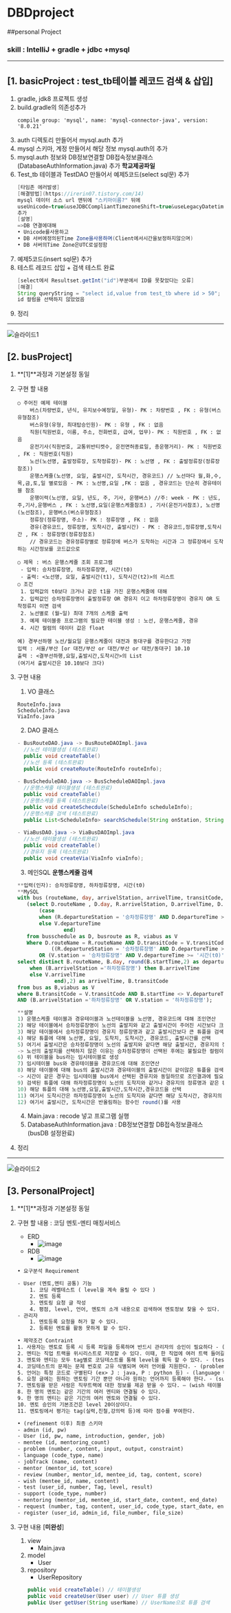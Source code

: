 # DBDproject
##personal Project
### skill :  IntelliJ + gradle + jdbc +mysql
---
[1. **basicProject** : test_tb테이블 레코드 검색 & 삽입]
---
1. gradle, jdk8 프로젝트 생성
2. build.gradle의 의존성추가
	```
	compile group: 'mysql', name: 'mysql-connector-java', version: '8.0.21'
	```
3. auth 디렉토리 만들어서 mysql.auth 추가
4. mysql 스키마, 계정 만들어서 해당 정보 mysql.auth의 추가
5. mysql.auth 정보와 DB정보연결할 DB접속정보클래스(DatabaseAuthInformation.java) 추가 **학교제공파일** 	
6. Test_tb 테이블과 TestDAO 만들어서 예제5코드(select sql문) 추가
	```java
	[타임존 에러발생]
	[해결방법](https://irerin07.tistory.com/14)
	mysql 데이터 소스 url 맨뒤에 "스키마이름?" 뒤에
	useUnicode=true&useJDBCCompliantTimezoneShift=true&useLegacyDatetimeCode=false&serverTimezone=UTC
	추가
	[설명]
	=>DB 연결에대해
	• Unicode를사용하고
	• DB 서버에정의된Time Zone을사용하며(Client에서시간을보정하지않으며)
	• DB 서버의Time Zone은UTC로설정함
	```
7. 예제5코드(insert sql문) 추가
8. 테스트 레코드 삽입 + 검색 테스트 완료
	```java
	[select에서 Resultset.getInt("id")부분에서 ID를 못찾았다는 오류]
	[해결]
	String queryString = "select id,value from test_tb where id > 50"; 에서
	id 컬럼을 선택하지 않았었음
	```
9. 정리
---
![슬라이드1](https://user-images.githubusercontent.com/60174144/96840160-0dd1ef00-1485-11eb-8b96-6f8816fbff67.PNG)

[2. busProject]
---
1. **[1]**과정과 기본설정 동일
2. 구현 할 내용 
	```
	○ 주어진 예제 테이블
		버스(차량번호, 년식, 유지보수예정일, 유형)- PK : 차량번호 , FK : 유형(버스유형참조)
		버스유형(유형, 최대탑승인원)- PK : 유형 , FK : 없음
		직원(직원번호, 이름, 주소, 전화번호, 급여, 업무)- PK : 직원번호 , FK : 없음
		운전기사(직원번호, 교통위반티켓수, 운전면허종료일, 총운행거리)- PK : 직원번호 , FK : 직원번호(직원)
		노선(노선명, 출발정류장, 도착정류장)- PK : 노선명 , FK : 출발정류장(정류장 참조))
		운행스케쥴(노선명, 요일, 출발시간, 도착시간, 경유코드) // 노선마다 월,화,수,목,금,토,일 별로있음 - PK : 노선명,요일 ,FK : 없음 , 경유코드는 단순히 경유테이블 참조
		운행이력(노선명, 요일, 년도, 주, 기사, 운행버스) //주: week - PK : 년도,주,기사,운행버스 , FK : 노선명,요일(운행스케줄참조) , 기사(운전기사참조), 노선명(노선참조), 운행버스(버스유형참조)
		정류장(정류장명, 주소)- PK : 정류장명 , FK : 없음
		경유(경유코드, 정류장명, 도착시간, 출발시간) - PK : 경유코드,정류장명,도착시간 , FK : 정류장명(정류장참조)
		// 경유코드는 경유정류장별로 정류장에 버스가 도착하는 시간과 그 정류장에서 도착하는 시간정보를 코드값으로

	○ 제목 : 버스 운행스케쥴 조회 프로그램
	 - 입력: 승차정류장명, 하차정류장명, 시간(t0)
	 - 출력: <노선명, 요일, 출발시간(t1), 도착시간(t2)>의 리스트
	○ 조건
 	 1. 입력값의 t0보다 크거나 같은 t1을 가진 운행스케줄에 대해 
	 2. 입력값인 승차정류장명이 출발정류장 OR 경유지 이고 하차정류장명이 경유지 OR 도착정류지 이면 검색 
	 2. 노선별로 (월~일) 최대 7개의 스케줄 출력
	 3. 예제 테이블중 프로그램의 필요한 테이블 생성 : 노선, 운행스케줄, 경유
	 4. 시간 컬럼의 데이터 값은 float

	예) 경부선하행 노선/월요일 운행스케줄이 대전과 동대구를 경유한다고 가정
	입력 : 서울/부산 [or 대전/부산 or 대전/부산 or 대전/동대구] 10.10
	출력 : <결부선하행,요일,출발시간,도착시간>의 List 
	(여기서 출발시간은 10.10보다 크다)
	```
3. 구현 내용 
	1. VO 클래스
	```
	RouteInfo.java
	ScheduleInfo.java
	ViaInfo.java
	```
	2. DAO 클래스
	```java
	- BusRouteDAO.java -> BusRouteDAOImpl.java 
	  //노선 테이블생성 (테스트완료)
	  public void createTable()
	  //노선 등록 (테스트완료)
   	  public void createRoute(RouteInfo routeInfo);
	  
	- BusScheduleDAO.java -> BusScheduleDAOImpl.java
	  //운행스케줄 테이블생성 (테스트완료)
	  public void createTable()
	  //운행스케줄 등록 (테스트완료)
	  public void createSchecdule(ScheduleInfo scheduleInfo);
	  //운행스케줄 검색 (테스트완료)
	  public List<ScheduleInfo> searchSchedule(String onStation, String offStation, float time);
	  
	- ViaBusDAO.java -> ViaBusDAOImpl.java
	  //노선 테이블생성 (테스트완료)
	  public void createTable()
	  //경유지 등록 (테스트완료)
	  public void createVia(ViaInfo viaInfo);
	```
	3. 메인SQL **운행스케줄 검색**
	```SQL
	**입력(인자): 승차정류장명, 하차정류장명, 시간(t0)
	**MySQL
	with bus (routeName, day, arrivelStation, arrivelTime, transitCode, startTime ) as 
	   (select D.routeName , D.day, R.arrivelStation, D.arrivelTime, D.transitCode, 
		   (case 
		   when (R.departureStation = '승차정류장명' AND D.departureTime >= '시간(t0)') then D.departureTime
		   else V.departureTime
          		   end)
	   from busschedule as D, busroute as R, viabus as V 
	   Where D.routeName = R.routeName AND D.transitCode = V.transitCode AND
        	   ((R.departureStation = '승차정류장명' AND D.departureTime >= '시간(t0)') 
       	   OR (V.station = '승차정류장명' AND V.departureTime >= '시간(t0)'))) 
	select distinct B.routeName, B.day, round(B.startTime,2) as departureTime, round((case 
		when (B.arrivelStation ='하차정류장명') then B.arrivelTime
		else V.arrivelTime
        		end),2) as arrivelTime, B.transitCode
	from bus as B,viabus as V
	where B.transitCode = V.transitCode AND B.startTime <> V.departureTime
	AND (B.arrivelStation ='하차정류장명' OR V.station = '하차정류장명');
	
	**설명
	1) 운행스케줄 테이블과 경유테이블과 노선테이블을 노선명, 경유코드에 대해 조인연산
	2) 해당 테이블에서 승차정류장명이 노선의 출발지와 같고 출발시간이 주어진 시간보다 크거나
	3) 해당 테이블에서 승차정류장명이 경유지 정류장명과 같고 출발시간보다 큰 튜플을 검색
	4) 해당 튜플에 대해 노선명, 요일, 도착치, 도착시간, 경유코드, 출발시간를 선택
	5) 여기서 출발시간은 승차정류장명이 노선의 출발지와 같다면 해당 출발시간, 경유지의 정류장명과 같다면 경유지의 출발시간을 선택
	-> 노선의 출발지를 선택하지 않은 이유는 승차정류장명이 선택된 후에는 불필요한 컬럼이기 때문
	6) 위 테이블을 bus라는 임시테이블로 생성
	7) 임시테이블 bus와 경유테이블을 경유코드에 대해 조인연산
	8) 해당 테이블에 대해 bus의 출발시간과 경유테이블의 출발시간이 같이않은 튜플을 검색,
	-> 시간이 같은 경우는 임시테이블 bus에서 선택된 경유지와 동일하므로 조인결과에 필요없는 튜플이다.
	9) 검색된 튜플에 대해 하자정류장명이 노선의 도착지와 같거나 경유지의 정류명과 같은 튜플 선택
	10) 해당 튜플의 대해 노선명,요일,출발시간,도착시간,경유코드을 선택
	11) 여기서 도착시간은 하자정류장명이 노선의 도착지와 같다면 해당 도착시간, 경유지의 정류명과 같다면 경유지의 도착시간을 선택
	12) 여기서 출발시간, 도착시간은 반올림하는 함수인 round()를 사용
	```
	4. Main.java : recode 넣고 프로그램 실행
	5. DatabaseAuthInformation.java : DB정보연결할 DB접속정보클래스 (busDB 설정완료)

4. 정리
---

![슬라이드2](https://user-images.githubusercontent.com/60174144/96840206-1e826500-1485-11eb-976c-2adf5daba3f9.PNG)

[3. PersonalProject]
---
1. **[1]**과정과 기본설정 동일

2. 구현 할 내용 : 코딩 멘토-멘티 매칭서비스
	- ERD
		- ![image](https://user-images.githubusercontent.com/60174144/100463679-8fb1d980-310f-11eb-8ef6-5bf4772e526e.png)
	- RDB 
		- ![image](https://user-images.githubusercontent.com/60174144/100463722-a0624f80-310f-11eb-865b-2a32d5743b54.png)
	```html
	• 요구분석 Requirement
	
	- User (멘토,멘티 공통) 기능
		1. 코딩 레벨테스트 ( level을 계속 올릴 수 있다 )
		2. 멘토 등록
		3. 멘토링 요청 글 작성
		4. 평점, level, 언어, 멘토의 소개 내용으로 검색하여 멘토정보 찾을 수 있다. 
	- 관리자
		1. 멘토등록 요청을 허가 할 수 있다.
		2. 등록된 멘토를 활동 못하게 할 수 있다.		

	• 제약조건 Contraint
	1. 사용자는 멘토로 등록 시 등록 파일을 등록하며 반드시 관리자의 승인이 필요하다 - (admin 테이블 추가)
	2. 멘티는 직업 트랙을 위시리스트로 저장할 수 있다. 이때, 한 직업에 여러 트랙 들어갈 수 있다. - (jobTrack 테이블 추가)
	3. 멘토와 멘티는 모두 tag별로 코딩테스트를 통해 level을 획득 할 수 있다. - (test relation)
	4. 코딩테스트의 문제는 문제 번호로 고유 식별되며 여러 언어를 지원한다. - (problem 테이블 추가)
	5. 언어는 특정 코드로 구별된다 (ex> J : java, P : python 등) - (language 테이블 추가)
	6. 요청 글에는 원하는 멘토링 기간 뿐만 아니라 원하는 언어까지 등록해야 한다. - (support relation)
	7. 멘토링을 받은 사람은 직무트랙에 대한 정보를 제공 받을 수 있다. – (wish 테이블 추가)
	8. 한 명의 멘토는 같은 기간의 여러 멘티와 연결될 수 있다.
	9. 한 명의 멘티는 같은 기간의 여러 멘토와 연결될 수 있다.
	10. 멘토 승인의 기본조건은 level 20이상이다.
	11. 멘토링에서 평가는 tag(실력,친철,강의력 등)에 따라 점수를 부여한다.
	
	• (refinement 이후) 최종 스키마
	- admin (id, pw)
	- User (id, pw, name, introduction, gender, job)
	- mentee (id, mentoring_count)
	- problem (number, content, input, output, constraint)
	- language (code_type, name)
	- jobTrack (name, content)
	- mentor (mentor_id, tot_score)
	- review (number, mentor_id, mentee_id, tag, content, score)
	- wish (mentee_id, name, content)
	- test (user_id, number, Tag, level, result)
	- support (code_type, number)
	- mentoring (mentor_id, mentee_id, start_date, content, end_date)
	- request (number, tag, content, user_id, code_type, start_date, end_date)
	- register (user_id, admin_id, file_number, file_size)

	```

3. 구현 내용 [**미완성**]
	1. view
		- Main.java
	2. model
		- User
	3. repository
		- UserRepository
		```java
		public void createTable() // 테이블생성
		public void createUser(User user) // User 튜플 생성
		public User getUser(String userName) // UserName으로 튜플 검색
		```		
